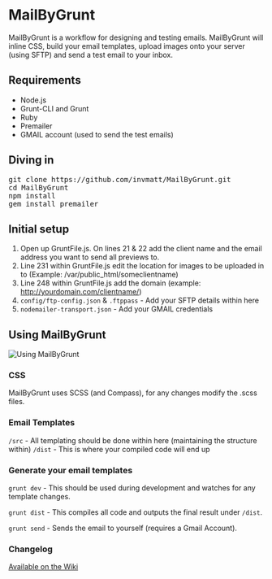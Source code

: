 MailByGrunt
===========

MailByGrunt is a workflow for designing and testing emails. MailByGrunt will inline CSS, build your email templates, upload images onto your server (using SFTP) and send a test email to your inbox.

## Requirements

* Node.js
* Grunt-CLI and Grunt
* Ruby
* Premailer
* GMAIL account (used to send the test emails)

## Diving in

<pre>
git clone https://github.com/invmatt/MailByGrunt.git
cd MailByGrunt
npm install
gem install premailer
</pre>

## Initial setup

1. Open up GruntFile.js. On lines 21 & 22 add the client name and the email address you want to send all previews to.
2. Line 231 within GruntFile.js edit the location for images to be uploaded in to (Example: /var/public_html/someclientname)
3. Line 248 within GruntFile.js add the domain (example: http://yourdomain.com/clientname/)
4. <code>config/ftp-config.json</code> & <code>.ftppass</code> - Add your SFTP details within here
5. <code>nodemailer-transport.json</code> - Add your GMAIL credentials

## Using MailByGrunt

<img src="http://i.imgur.com/uXS68Hl.png" alt="Using MailByGrunt" />

### CSS

MailByGrunt uses SCSS (and Compass), for any changes modify the .scss files.

### Email Templates

<code>/src</code> - All templating should be done within here (maintaining the structure within)
<code>/dist</code> - This is where your compiled code will end up

### Generate your email templates

<code>grunt dev</code> - This should be used during development and watches for any template changes.

<code>grunt dist</code> - This compiles all code and outputs the final result under <code>/dist</code>.

<code>grunt send</code> - Sends the email to yourself (requires a Gmail Account).

### Changelog

[Available on the Wiki](https://github.com/invmatt/MailByGrunt/wiki/Changelog)
